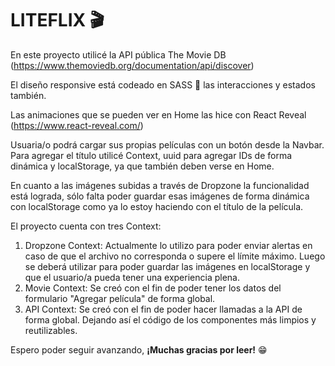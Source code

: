 # LITEFLIX 🎬

En este proyecto utilicé la API pública The Movie DB (https://www.themoviedb.org/documentation/api/discover)

El diseño responsive está codeado en SASS 💅 las interacciones y estados también.

 Las animaciones que se pueden ver en Home las hice con React Reveal (https://www.react-reveal.com/)
 
 Usuaria/o podrá cargar sus propias películas con un botón desde la Navbar. Para agregar el título utilicé Context, uuid para agregar IDs de forma dinámica y localStorage, ya que también deben verse en Home.
 
 En cuanto a las imágenes subidas a través de Dropzone la funcionalidad está lograda, sólo falta poder guardar esas imágenes de forma dinámica con localStorage como ya lo estoy haciendo con el título de la película.
 
 El proyecto cuenta con tres Context: 
 1) Dropzone Context: Actualmente lo utilizo para poder enviar alertas en caso de que el archivo no corresponda o supere el límite máximo. Luego se deberá utilizar para poder guardar las imágenes en localStorage y que el usuario/a pueda tener una experiencia plena.
 2) Movie Context: Se creó con el fin de poder tener los datos del formulario "Agregar película" de forma global.
 3) API Context: Se creó con el fin de poder hacer llamadas a la API de forma global. Dejando así el código de los componentes más limpios y reutilizables.
 
 Espero poder seguir avanzando, <strong>¡Muchas gracias por leer!</strong> 😁
 
 
